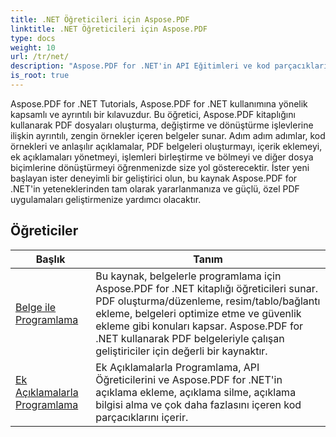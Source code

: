 ```yaml
---
title: .NET Öğreticileri için Aspose.PDF
linktitle: .NET Öğreticileri için Aspose.PDF
type: docs
weight: 10
url: /tr/net/
description: "Aspose.PDF for .NET'in API Eğitimleri ve kod parçacıkları, oluşturma, düzenleme, dönüştürme, yazdırma ve PDF belgeleri işlemenin daha birçok özelliğini içerir"
is_root: true
---
```


Aspose.PDF for .NET Tutorials, Aspose.PDF for .NET kullanımına yönelik kapsamlı ve ayrıntılı bir kılavuzdur. Bu öğretici, Aspose.PDF kitaplığını kullanarak PDF dosyaları oluşturma, değiştirme ve dönüştürme işlevlerine ilişkin ayrıntılı, zengin örnekler içeren belgeler sunar. Adım adım adımlar, kod örnekleri ve anlaşılır açıklamalar, PDF belgeleri oluşturmayı, içerik eklemeyi, ek açıklamaları yönetmeyi, işlemleri birleştirme ve bölmeyi ve diğer dosya biçimlerine dönüştürmeyi öğrenmenizde size yol gösterecektir. İster yeni başlayan ister deneyimli bir geliştirici olun, bu kaynak Aspose.PDF for .NET'in yeteneklerinden tam olarak yararlanmanıza ve güçlü, özel PDF uygulamaları geliştirmenize yardımcı olacaktır.

## Öğreticiler
| Başlık | Tanım |
| --- | --- | 
| [Belge ile Programlama](./programming-with-document/) | Bu kaynak, belgelerle programlama için Aspose.PDF for .NET kitaplığı öğreticileri sunar. PDF oluşturma/düzenleme, resim/tablo/bağlantı ekleme, belgeleri optimize etme ve güvenlik ekleme gibi konuları kapsar. Aspose.PDF for .NET kullanarak PDF belgeleriyle çalışan geliştiriciler için değerli bir kaynaktır. |
| [Ek Açıklamalarla Programlama](./annotations/) | Ek Açıklamalarla Programlama, API Öğreticilerini ve Aspose.PDF for .NET'in açıklama ekleme, açıklama silme, açıklama bilgisi alma ve çok daha fazlasını içeren kod parçacıklarını içerir. |  